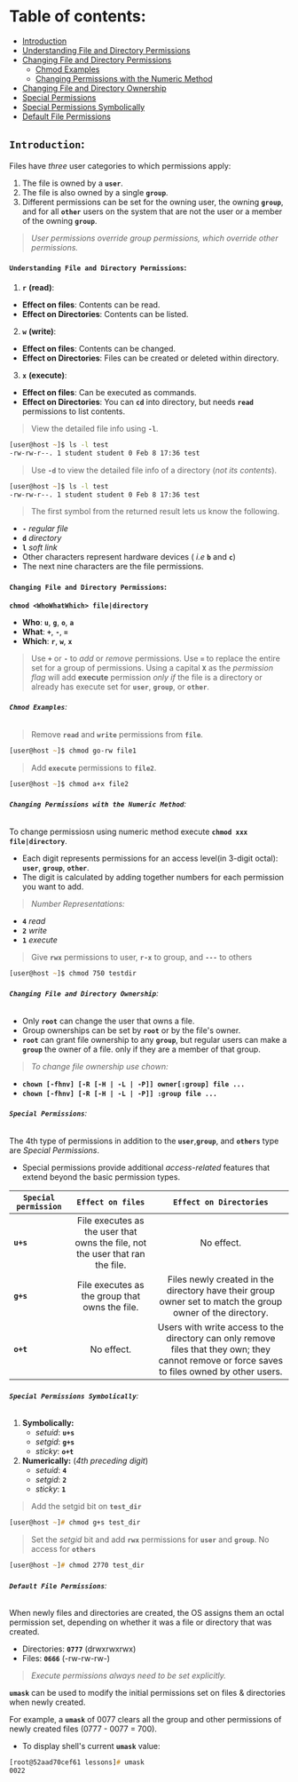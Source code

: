 # **Table of contents**:
  - [Introduction](#introduction)
  - [Understanding File and Directory Permissions](#understanding-file-and-directory-permissions)
  - [Changing File and Directory Permissions](#changing-file-and-directory-permissions)
    - [Chmod Examples](#chmod-examples)
    - [Changing Permissions with the Numeric Method](#changing-permissions-with-numeric-method)
  - [Changing File and Directory Ownership](#changing-file-and-directory-ownership)
  - [Special Permissions](#special-permissions)
  - [Special Permissions Symbolically](#special-permissions-symbolically)
  - [Default File Permissions](#default-file-permissions)

## **`Introduction`:**
Files have *three* user categories to which permissions apply:
1. The file is owned by a **`user`**.
2. The file is also owned by a single **`group`**.
3. Different permissions can be set for the owning user, the owning **`group`**, and for all **`other`** users on the system that are not the user or a member of the owning **`group`**.

>  *User permissions override group permissions, which override other permissions.*

#### **`Understanding File and Directory Permissions`:**

1. **`r`** **(read)**:
  - **Effect on files**: Contents can be read.
  - **Effect on Directories**: Contents can be listed.

2. **`w`** **(write)**:
  - **Effect on files**: Contents can be changed.
  - **Effect on Directories**: Files can be created or deleted within directory.

3. **`x`** **(execute)**:
  - **Effect on files**: Can be executed as commands.
  - **Effect on Directories**: You can **`cd`** into directory, but needs **`read`** permissions to list contents.

> View the detailed file info using **`-l`**.

```zsh
[user@host ~]$ ls -l test
-rw-rw-r--. 1 student student 0 Feb 8 17:36 test
```

> Use **`-d`** to view the detailed file info of a directory (*not its contents*).

```zsh
[user@host ~]$ ls -l test
-rw-rw-r--. 1 student student 0 Feb 8 17:36 test
```

> The first symbol from the returned result lets us know the following.

- **`-`**  *regular file*
- **`d`** *directory*
- **`l`**  *soft link*
- Other characters represent hardware devices ( *i.e* **`b`** and **`c`**) 
- The next nine characters are the file permissions.

#### **`Changing File and Directory Permissions`**:

**`chmod <WhoWhatWhich> file|directory`**

- **Who**: **`u`**, **`g`**, **`o`**, **`a`** 
- **What**: **`+`**, **`-`**, **`=`** 
- **Which**: **`r`**, **`w`**, **`x`** 

> Use **`+`** or **`-`** to *add* or *remove* permissions. Use **`=`** to replace the entire set for a group of permissions.
> Using a capital **`X`** as the *permission flag* will add **execute** permission *only if* the file is a directory or already has execute set for **`user`**, **`group`**, or **`other`**.

###### **`Chmod Examples`**:

> Remove **`read`** and **`write`** permissions from **`file`**.

```zsh
[user@host ~]$ chmod go-rw file1
```

> Add **`execute`** permissions to **`file2`**.

```zsh
[user@host ~]$ chmod a+x file2
```

###### **`Changing Permissions with the Numeric Method`**:

To change permissiosn using numeric method execute **`chmod xxx file|directory`**.
- Each digit represents permissions for an access level(in 3-digit octal): **`user`**, **`group`**, **`other`**.
- The digit is calculated by adding together numbers for each permission you want to add.

> *Number Representations:*
 - **`4`** *read*
 - **`2`** *write*
 - **`1`** *execute*


 > Give **`rwx`** permissions to user, **`r-x`** to group, and **`---`** to others

 ```zsh
[user@host ~]$ chmod 750 testdir
 ```

###### **`Changing File and Directory Ownership`**:

- Only **`root`** can change the user that owns a file. 
- Group ownerships can be set by **`root`** or by the file's owner. 
- **`root`** can grant file ownership to any **`group`**, but regular users can make a **`group`** the owner of a file. only if they are a member of that group.

> *To change file ownership use chown:*
  - **`chown [-fhnv] [-R [-H | -L | -P]] owner[:group] file ...`**
  - **`chown [-fhnv] [-R [-H | -L | -P]] :group file ...`**


###### **`Special Permissions`**:

The 4th type of permissions in addition to the **`user`**,**`group`**, and **`others`** type are *Special Permissions*.
-  Special permissions provide additional *access-related* features that extend beyond the basic permission types. 



| **`Special permission`** |     **`Effect on files`**                             |     **`Effect on Directories`**        | 
|--------------------------|:-----------------------------------------------------:|:----------------------:|
| **`u+s `**               |   File executes as the user that owns the file, not the user that ran the file.             |    No effect.                    |
| **`g+s`**                |    File executes as the group that owns the file.   |    Files newly created in the directory have their group owner set to match the group owner of the directory.                    |              
| **`o+t`**                |   No effect. |           Users with write access to the directory can only remove files that they own; they cannot remove or force saves to files owned by other users.            |

###### **`Special Permissions Symbolically`**:

1. **Symbolically:** 
    - *setuid*: **`u+s`**
    - *setgid*: **`g+s`** 
    - *sticky*: **`o+t`**
2. **Numerically:** (*4th preceding digit*)
    - *setuid*: **`4`** 
    - *setgid*: **`2`**
    - *sticky*: **`1`**

> Add the setgid bit on **`test_dir`**

```zsh
[user@host ~]# chmod g+s test_dir
```

> Set the *setgid* bit and add **`rwx`** permissions for **`user`** and **`group`**. No access for **`others`**

```zsh
[user@host ~]# chmod 2770 test_dir
```

###### **`Default File Permissions`**:

When newly files and directories are created, the OS assigns them an octal permission set, depending on whether it was a file or directory that was created.
- Directories: **`0777`** (drwxrwxrwx)
- Files: **`0666`** (-rw-rw-rw-)

> *Execute permissions always need to be set explicitly.* 

**`umask`** can be used to modify the initial permissions set on files & directories when newly created.

For example, a **`umask`** of 0077 clears all the group and other permissions of newly created files (0777 - 0077 = 700).

- To display shell's current **`umask`** value:

```zsh
[root@52aad70cef61 lessons]# umask
0022
```

